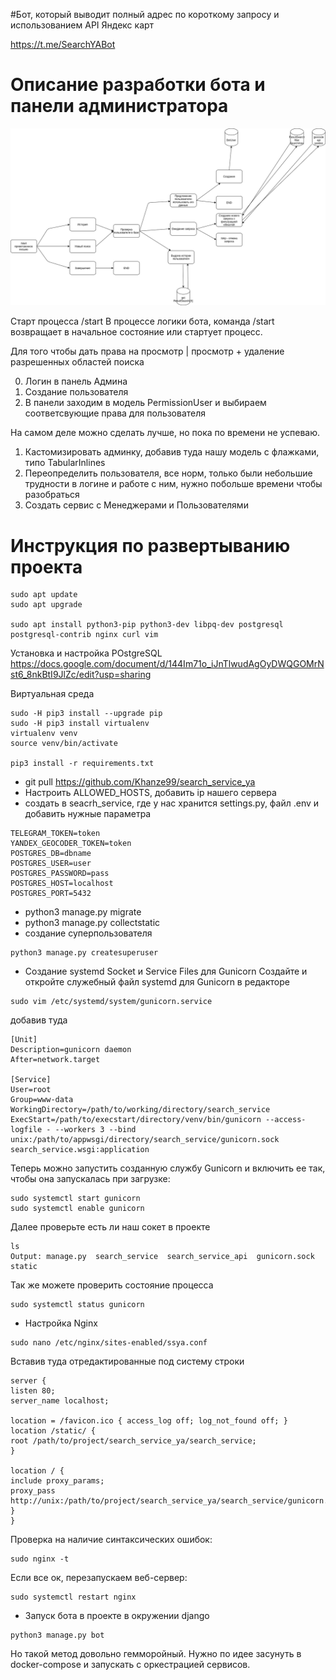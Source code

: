 #Бот, который выводит полный адрес по короткому запросу и использованием API Яндекс карт

https://t.me/SearchYABot

# Описание разработки бота и панели администратора

![Схема](bot_django_schema.png)

Старт процесса /start
В процессе логики бота, команда /start возвращает в начальное состояние или стартует процесс.

Для того чтобы дать права на просмотр | просмотр + удаление разрешенных областей поиска

0. Логин в панель Админа
1. Создание пользователя
2. В панели заходим в модель PermissionUser и выбираем соответсвующие права для пользователя

На самом деле можно сделать лучше, но пока по времени не успеваю.
1. Кастомизировать админку, добавив туда нашу модель с флажками, типо TabularInlines
2. Переопределить пользователя, все норм, только были небольшие трудности в логине и работе с ним, нужно побольше времени чтобы разобраться
3. Создать сервис с Менеджерами и Пользователями


# Инструкция по развертыванию проекта

```
sudo apt update
sudo apt upgrade

sudo apt install python3-pip python3-dev libpq-dev postgresql postgresql-contrib nginx curl vim

```

Установка и настройка POstgreSQL https://docs.google.com/document/d/144Im71o_iJnTlwudAgOyDWQGOMrNst6_8nkBtI9JlZc/edit?usp=sharing

Виртуальная среда 

```
sudo -H pip3 install --upgrade pip
sudo -H pip3 install virtualenv
virtualenv venv
source venv/bin/activate

pip3 install -r requirements.txt
```



* git pull https://github.com/Khanze99/search_service_ya
* Настроить ALLOWED_HOSTS, добавить ip нашего сервера
* создать в seacrh_service, где у нас хранится settings.py, файл .env и добавить нужные параметра
```
TELEGRAM_TOKEN=token
YANDEX_GEOCODER_TOKEN=token
POSTGRES_DB=dbname
POSTGRES_USER=user
POSTGRES_PASSWORD=pass
POSTGRES_HOST=localhost
POSTGRES_PORT=5432

```

* python3 manage.py migrate
* python3 manage.py collectstatic
* создание суперпользователя
```
python3 manage.py createsuperuser
```

* Создание systemd Socket и Service Files для Gunicorn
Создайте и откройте служебный файл systemd для Gunicorn в редакторе
```
sudo vim /etc/systemd/system/gunicorn.service

```
добавив туда 

```
[Unit]
Description=gunicorn daemon
After=network.target

[Service]
User=root
Group=www-data
WorkingDirectory=/path/to/working/directory/search_service
ExecStart=/path/to/execstart/directory/venv/bin/gunicorn --access-logfile - --workers 3 --bind unix:/path/to/appwsgi/directory/search_service/gunicorn.sock search_service.wsgi:application

```

Теперь можно запустить созданную службу Gunicorn и включить ее так, чтобы она запускалась при загрузке:

```
sudo systemctl start gunicorn
sudo systemctl enable gunicorn

```

Далее проверьте есть ли наш сокет в проекте
```
ls 
Output: manage.py  search_service  search_service_api  gunicorn.sock  static

```

Так же можете проверить состояние процесса

```
sudo systemctl status gunicorn

```

* Настройка Nginx

```
sudo nano /etc/nginx/sites-enabled/ssya.conf

```

Вставив туда отредактированные под систему строки

```
server {
listen 80;
server_name localhost;

location = /favicon.ico { access_log off; log_not_found off; }
location /static/ {
root /path/to/project/search_service_ya/search_service;
}

location / {
include proxy_params;
proxy_pass http://unix:/path/to/project/search_service_ya/search_service/gunicorn.sock;
}
}

```

Проверка на наличие синтаксических ошибок:

```
sudo nginx -t

```

Если все ок, перезапускаем веб-сервер:
```
sudo systemctl restart nginx

```

* Запуск бота в проекте в окружении django
```
python3 manage.py bot
```
Но такой метод довольно гемморойный.
Нужно по идее засунуть в docker-compose и запускать с оркестрацией сервисов.


